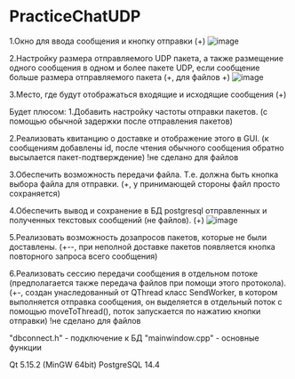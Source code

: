 # PracticeChatUDP

1.Окно для ввода сообщения и кнопку отправки (+)
![image](https://user-images.githubusercontent.com/45165479/219304439-d5cba14b-84b8-4d27-8f9a-62f095d6e59f.png)

2.Настройку размера отправляемого UDP пакета, а также размещение одного сообщения
в одном и более пакете UDP, если сообщение больше размера отправляемого пакета (+, для файлов +)
![image](https://user-images.githubusercontent.com/45165479/219304469-15fceefd-78f0-4153-b2d8-814d460b478a.png)

3.Место, где будут отображаться входящие и исходящие сообщения (+)

Будет плюсом:
1.Добавить настройку частоты отправки пакетов. (с помощью обычной задержки после отправления пакетов)

2.Реализовать квитанцию о доставке и отображение этого в GUI. (к сообщениям добавлены id, 
после чтения обычного сообщения обратно высылается пакет-подтверждение) 
!не сделано для файлов

3.Обеспечить возможность передачи файла. Т.е. должна быть кнопка выбора файла для
отправки. (+, у принимающей стороны файл просто сохраняется)

4.Обеспечить вывод и сохранение в БД postgresql отправленных и полученных
текстовых сообщений (не файлов). (+)
![image](https://user-images.githubusercontent.com/45165479/219304599-4a2601b1-536d-4140-ad23-5ffd921671c0.png)


5.Реализовать возможность дозапросов пакетов, которые не были доставлены. (+--, при неполной
доставке пакетов появляется кнопка повторного запроса всего сообщения)

6.Реализовать сессию передачи сообщения в отдельном потоке (предполагается также
передача файлов при помощи этого протокола).(+-, создан унаследованный от QThread класс SendWorker, в котором выполняется отправка сообщения, он выделяется в
отдельный поток с помощью moveToThread(), поток запускается по нажатию кнопки отправки)
!не сделано для файлов



"dbconnect.h" - подключение к БД
"mainwindow.cpp" - основные функции

Qt 5.15.2 (MinGW 64bit)
PostgreSQL 14.4
 
